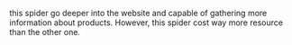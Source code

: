 this spider go deeper into the website and capable of gathering more information about products. However, this spider cost way more resource than the other one.
